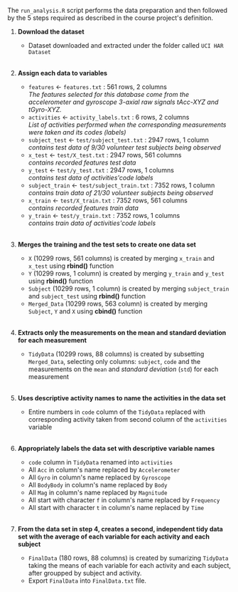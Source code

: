 The `run_analysis.R` script performs the data preparation and then followed by the 5 steps required as described in the course project's definition.

1. **Download the dataset**
    + Dataset downloaded and extracted under the folder called `UCI HAR Dataset`
    
    <br/>
2. **Assign each data to variables**
    + `features` <- `features.txt` : 561 rows, 2 columns <br/>
        *The features selected for this database come from the accelerometer and gyroscope 3-axial raw signals tAcc-XYZ and tGyro-XYZ.*
    + `activities` <- `activity_labels.txt` : 6 rows, 2 columns <br/>
        *List of activities performed when the corresponding measurements were taken and its codes (labels)*
    + `subject_test` <- `test/subject_test.txt` : 2947 rows, 1 column <br/>
        *contains test data of 9/30 volunteer test subjects being observed*
    + `x_test` <- `test/X_test.txt` : 2947 rows, 561 columns <br/>
        *contains recorded features test data*
    + `y_test` <- `test/y_test.txt` : 2947 rows, 1 columns <br/>
        *contains test data of activities'code labels*
    + `subject_train` <- `test/subject_train.txt` : 7352 rows, 1 column <br/>
        *contains train data of 21/30 volunteer subjects being observed*
    + `x_train` <- `test/X_train.txt` : 7352 rows, 561 columns <br/>
        *contains recorded features train data*
    + `y_train` <- `test/y_train.txt` : 7352 rows, 1 columns <br/>
        *contains train data of activities'code labels*
   
    <br/>
3. **Merges the training and the test sets to create one data set**
    + `X` (10299 rows, 561 columns) is created by merging `x_train` and `x_test` using **rbind()** function
    + `Y` (10299 rows, 1 column) is created by merging `y_train` and `y_test` using **rbind()** function
    + `Subject` (10299 rows, 1 column) is created by merging `subject_train` and `subject_test` using **rbind()** function
    + `Merged_Data` (10299 rows, 563 column) is created by merging `Subject`, `Y` and `X` using **cbind()** function
   
    <br/>
4. **Extracts only the measurements on the mean and standard deviation for each measurement**
    + `TidyData` (10299 rows, 88 columns) is created by subsetting `Merged_Data`, selecting only columns: `subject`, `code` and the measurements on the `mean` and *standard deviation* (`std`) for each measurement

    <br/>
5. **Uses descriptive activity names to name the activities in the data set**
    + Entire numbers in `code` column of the `TidyData` replaced with corresponding activity taken from second column of the `activities` variable

    <br/>
6. **Appropriately labels the data set with descriptive variable names**
    + `code` column in `TidyData` renamed into `activities`
    +  All `Acc` in column's name replaced by `Accelerometer`
    +  All `Gyro` in column's name replaced by `Gyroscope`
    +  All `BodyBody` in column's name replaced by `Body`
    +  All `Mag` in column's name replaced by `Magnitude`
    +  All start with character `f` in column's name replaced by `Frequency`
    +  All start with character `t` in column's name replaced by `Time`

    <br/>
7. **From the data set in step 4, creates a second, independent tidy data set with the average of each variable for each activity and each subject**
    + `FinalData` (180 rows, 88 columns) is created by sumarizing `TidyData` taking the means of each variable for each activity and each subject, after groupped by subject and activity.
    + Export `FinalData` into `FinalData.txt` file.
